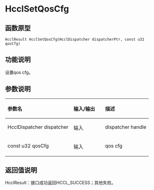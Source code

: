 # HcclSetQosCfg 

## 函数原型<a name="zh-cn_topic_0000001926623840_section2104mcpsimp"></a>

```
HcclResult HcclSetQosCfg(HcclDispatcher dispatcherPtr, const u32 qosCfg)
```

## 功能说明<a name="zh-cn_topic_0000001926623840_section2106mcpsimp"></a>

设置qos cfg。

## 参数说明<a name="zh-cn_topic_0000001926623840_section2108mcpsimp"></a>

<a name="zh-cn_topic_0000001926623840_table2109mcpsimp"></a>
<table><thead align="left"><tr id="zh-cn_topic_0000001926623840_row2115mcpsimp"><th class="cellrowborder" valign="top" width="46%" id="mcps1.1.4.1.1"><p id="zh-cn_topic_0000001926623840_p2117mcpsimp"><a name="zh-cn_topic_0000001926623840_p2117mcpsimp"></a><a name="zh-cn_topic_0000001926623840_p2117mcpsimp"></a>参数名</p>
</th>
<th class="cellrowborder" valign="top" width="22%" id="mcps1.1.4.1.2"><p id="zh-cn_topic_0000001926623840_p2119mcpsimp"><a name="zh-cn_topic_0000001926623840_p2119mcpsimp"></a><a name="zh-cn_topic_0000001926623840_p2119mcpsimp"></a>输入/输出</p>
</th>
<th class="cellrowborder" valign="top" width="32%" id="mcps1.1.4.1.3"><p id="zh-cn_topic_0000001926623840_p2121mcpsimp"><a name="zh-cn_topic_0000001926623840_p2121mcpsimp"></a><a name="zh-cn_topic_0000001926623840_p2121mcpsimp"></a>描述</p>
</th>
</tr>
</thead>
<tbody><tr id="zh-cn_topic_0000001926623840_row2123mcpsimp"><td class="cellrowborder" valign="top" width="46%" headers="mcps1.1.4.1.1 "><p id="zh-cn_topic_0000001926623840_p2125mcpsimp"><a name="zh-cn_topic_0000001926623840_p2125mcpsimp"></a><a name="zh-cn_topic_0000001926623840_p2125mcpsimp"></a>HcclDispatcher dispatcher</p>
</td>
<td class="cellrowborder" valign="top" width="22%" headers="mcps1.1.4.1.2 "><p id="zh-cn_topic_0000001926623840_p2127mcpsimp"><a name="zh-cn_topic_0000001926623840_p2127mcpsimp"></a><a name="zh-cn_topic_0000001926623840_p2127mcpsimp"></a>输入</p>
</td>
<td class="cellrowborder" valign="top" width="32%" headers="mcps1.1.4.1.3 "><p id="zh-cn_topic_0000001926623840_p2129mcpsimp"><a name="zh-cn_topic_0000001926623840_p2129mcpsimp"></a><a name="zh-cn_topic_0000001926623840_p2129mcpsimp"></a>dispatcher handle</p>
</td>
</tr>
<tr id="zh-cn_topic_0000001926623840_row2130mcpsimp"><td class="cellrowborder" valign="top" width="46%" headers="mcps1.1.4.1.1 "><p id="zh-cn_topic_0000001926623840_p2132mcpsimp"><a name="zh-cn_topic_0000001926623840_p2132mcpsimp"></a><a name="zh-cn_topic_0000001926623840_p2132mcpsimp"></a>const u32 qosCfg</p>
</td>
<td class="cellrowborder" valign="top" width="22%" headers="mcps1.1.4.1.2 "><p id="zh-cn_topic_0000001926623840_p2134mcpsimp"><a name="zh-cn_topic_0000001926623840_p2134mcpsimp"></a><a name="zh-cn_topic_0000001926623840_p2134mcpsimp"></a>输入</p>
</td>
<td class="cellrowborder" valign="top" width="32%" headers="mcps1.1.4.1.3 "><p id="zh-cn_topic_0000001926623840_p2136mcpsimp"><a name="zh-cn_topic_0000001926623840_p2136mcpsimp"></a><a name="zh-cn_topic_0000001926623840_p2136mcpsimp"></a>qos cfg</p>
</td>
</tr>
</tbody>
</table>

## 返回值说明<a name="zh-cn_topic_0000001926623840_section2137mcpsimp"></a>

HcclResult：接口成功返回HCCL\_SUCCESS；其他失败。

